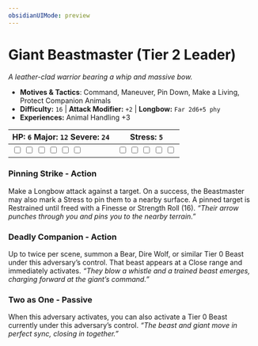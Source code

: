 ```yaml
---
obsidianUIMode: preview
---
```

# Giant Beastmaster (Tier 2 Leader)

*A leather-clad warrior bearing a whip and massive bow.*

- **Motives & Tactics**: Command, Maneuver, Pin Down, Make a Living, Protect Companion Animals
- **Difficulty:** `16` | **Attack Modifier:** `+2` | **Longbow:** `Far 2d6+5 phy`
- **Experiences:** Animal Handling +3

| HP: `6` Major: `12` Severe: `24` | Stress: `5` |
|--|--|
|  <input type="checkbox" unchecked id="8282e647"> <input type="checkbox" unchecked id="3b6feeaa"> <input type="checkbox" unchecked id="35b06ccd"> <input type="checkbox" unchecked id="b13f2b37"> <input type="checkbox" unchecked id="33306fa9"> <input type="checkbox" unchecked id="c6c6bb77"> |  <input type="checkbox" unchecked id="bbe015fa"> <input type="checkbox" unchecked id="31cfb81e"> <input type="checkbox" unchecked id="9fc0d605"> <input type="checkbox" unchecked id="530dbd05"> <input type="checkbox" unchecked id="2b0e67e7"> |

### Pinning Strike - Action

Make a Longbow attack against a target. On a success, the Beastmaster may also mark a Stress to pin them to a nearby surface. A pinned target is Restrained until freed with a Finesse or Strength Roll (16). *“Their arrow punches through you and pins you to the nearby terrain.”*

### Deadly Companion - Action

Up to twice per scene, summon a Bear, Dire Wolf, or similar Tier 0 Beast under this adversary’s control. That beast appears at a Close range and immediately activates. *“They blow a whistle and a trained beast emerges, charging forward at the giant’s command.”*

### Two as One - Passive

When this adversary activates, you can also activate a Tier 0 Beast currently under this adversary’s control. *“The beast and giant move in perfect sync, closing in together.”*



